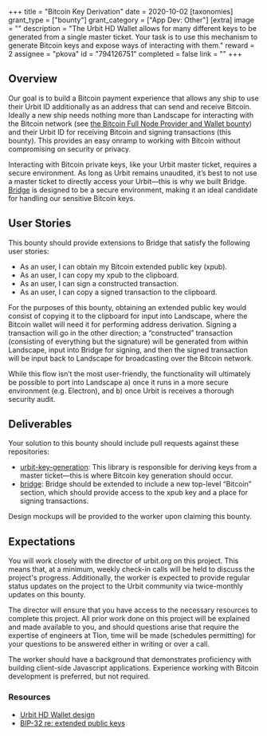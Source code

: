 +++
title = "Bitcoin Key Derivation"
date = 2020-10-02
[taxonomies]
grant_type = ["bounty"]
grant_category = ["App Dev: Other"]
[extra]
image = ""
description = "The Urbit HD Wallet allows for many different keys to be generated from a single master ticket. Your task is to use this mechanism to generate Bitcoin keys and expose ways of interacting with them."
reward = 2
assignee = "pkova"
id = "794126751"
completed = false
link = ""
+++

## Overview
Our goal is to build a Bitcoin payment experience that allows any ship to use their Urbit ID additionally as an address that can send and receive Bitcoin. Ideally a new ship needs nothing more than Landscape for interacting with the Bitcoin network (see [the Bitcoin Full Node Provider and Wallet bounty](https://grants.urbit.org/bounties/2056919898-bitcoin-full-node-provider-and-wallet)) and their Urbit ID for receiving Bitcoin and signing transactions (this bounty). This provides an easy onramp to working with Bitcoin without compromising on security or privacy. 

Interacting with Bitcoin private keys, like your Urbit master ticket, requires a secure environment. As long as Urbit remains unaudited, it’s best to not use a master ticket to directly access your Urbit—this is why we built Bridge. [Bridge](https://bridge.urbit.org) is designed to be a secure environment, making it an ideal candidate for handling our sensitive Bitcoin keys.

## User Stories
This bounty should provide extensions to Bridge that satisfy the following user stories:

* As an user, I can obtain my Bitcoin extended public key (xpub).
* As an user, I can copy my xpub to the clipboard.
* As an user, I can sign a constructed transaction.
* As an user, I can copy a signed transaction to the clipboard.

For the purposes of this bounty, obtaining an extended public key would consist of copying it to the clipboard for input into Landscape, where the Bitcoin wallet will need it for performing address derivation. Signing a transaction will go in the other direction; a “constructed” transaction (consisting of everything but the signature) will be generated from within Landscape, input into Bridge for signing, and then the signed transaction will be input back to Landscape for broadcasting over the Bitcoin network. 

While this flow isn’t the most user-friendly, the functionality will ultimately be possible to port into Landscape a) once it runs in a more secure environment (e.g. Electron), and b) once Urbit is receives a thorough security audit.

## Deliverables
Your solution to this bounty should include pull requests against these repositories:

* [urbit-key-generation](https://github.com/urbit/urbit-key-generation): This library is responsible for deriving keys from a master ticket—this is where Bitcoin key generation should occur.
* [bridge](https://github.com/urbit/bridge/): Bridge should be extended to include a new top-level “Bitcoin” section, which should provide access to the xpub key and a place for signing transactions.

Design mockups will be provided to the worker upon claiming this bounty.

## Expectations
You will work closely with the director of urbit.org on this project. This means that, at a minimum, weekly check-in calls will be held to discuss the project's progress. Additionally, the worker is expected to provide regular status updates on the project to the Urbit community via twice-monthly updates on this bounty.

The director will ensure that you have access to the necessary resources to complete this project. All prior work done on this project will be explained and made available to you, and should questions arise that require the expertise of engineers at Tlon, time will be made (schedules permitting) for your questions to be answered either in writing or over a call.

The worker should have a background that demonstrates proficiency with building client-side Javascript applications. Experience working with Bitcoin development is preferred, but not required.

### Resources

* [Urbit HD Wallet design](https://github.com/urbit/fora-posts/blob/master/proposals/posts/~2018.11.8..19.31.59..ba77~.md)
* [BIP-32 re: extended public keys](https://github.com/bitcoin/bips/blob/master/bip-0032.mediawiki#Extended_keys)
    